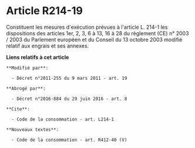 # Article R214-19

Constituent les mesures d'exécution prévues à l'article L. 214-1 les dispositions des articles 1er, 2, 3, 6 à 13, 16 à 28 du
règlement (CE) n° 2003 / 2003 du Parlement européen et du Conseil du 13 octobre 2003 modifié relatif aux engrais et ses
annexes.

**Liens relatifs à cet article**

	**Modifié par**:

	  - Décret n°2011-255 du 9 mars 2011 - art. 19

	**Abrogé par**:

	  - Décret n°2016-884 du 29 juin 2016 - art. 8

	**Cite**:

	  - Code de la consommation - art. L214-1

	**Nouveaux textes**:

	  - Code de la consommation - art. R412-40 (V)
